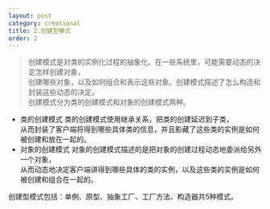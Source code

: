 ```yaml
---
layout: post
category: creational
title: 2.创建型模式
order: 2
---
```


> 创建模式是对类的实例化过程的抽象化。在一些系统里，可能需要动态的决定怎样创建对象，  
> 创建哪些对象，以及如何组合和表示这些对象。创建模式描述了怎么构造和封装这些动态的决定。  
> 创建模式分为类的创建模式和对象的创建模式两种。  

- 类的创建模式 类的创建模式使用继承关系，把类的创建延迟到子类，  
从而封装了客户端将得到哪些具体类的信息，并且影藏了这些类的实例是如何被创建和放在一起的。   
- 对象的创建模式 对象的创建模式描述的是把对象的创建过程动态地委派给另外一个对象，  
从而动态地决定客户端讲得到哪些具体的类的实例，以及这些类的实例是如何被创建和组合在一起的。   

创建型模式包括：单例、原型、抽象工厂、工厂方法、构造器共5种模式。